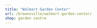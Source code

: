 ```yaml
---
title: "Walmart Garden Center"
url: /brownsville/walmart-garden-center/
shop: garden centre
---
```

